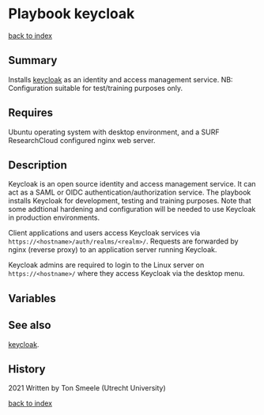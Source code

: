 # Playbook keycloak
[back to index](../index.md#Playbooks)

## Summary
Installs [keycloak](https://www.keycloak.org/) 
as an identity and access management service.
NB: Configuration suitable for test/training purposes only.

## Requires
Ubuntu operating system with desktop environment, and
a SURF ResearchCloud configured nginx web server.

## Description
Keycloak is an open source identity and access management service.
It can act as a SAML or OIDC authentication/authorization service.
The playbook installs Keycloak for development, testing and training purposes.
Note that some addtional hardening and configuration will be needed to use
Keycloak in production environments.

Client applications and users access Keycloak services via 
`https://<hostname>/auth/realms/<realm>/`.
Requests are forwarded by nginx (reverse proxy) to an
application server running Keycloak.

Keycloak admins are required to login to the Linux server on `https://<hostname>/`
where they access Keycloak via the desktop menu. 

## Variables

## See also
[keycloak](../roles/keycloak.md).

## History
2021 Written by Ton Smeele (Utrecht University)

[back to index](../index.md#Playbooks)
